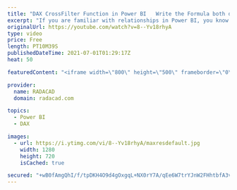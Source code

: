 ```yaml
---
title: "DAX CrossFilter Function in Power BI   Write the Formula both directional but keep the relationship"
excerpt: "If you are familiar with relationships in Power BI, you know that there are scenarios that you may need to change the direction of the relationship to a both-directional. A both-directional relationship comes at a cost, which is mainly the performance and ambiguity of the model. There is a way to write"
originalUrl: https://youtube.com/watch?v=8--Yv18rhyA
type: video
price: Free
length: PT10M39S
publishedDateTime: 2021-07-01T01:29:17Z
heat: 50

featuredContent: "<iframe width=\"800\" height=\"500\" frameborder=\"0\" src=\"https://www.youtube.com/embed/8--Yv18rhyA\" allow=\"accelerometer; autoplay; encrypted-media; gyroscope; picture-in-picture\" allowfullscreen></iframe>"

provider:
  name: RADACAD
  domain: radacad.com

topics:
  - Power BI
  - DAX

images:
  - url: https://i.ytimg.com/vi/8--Yv18rhyA/maxresdefault.jpg
    width: 1280
    height: 720
    isCached: true

secured: "+wB0fAmgQhI/f/tpDKH4O9d4gOxgqL+NX0rY7A/qEe6W7trYJnW2FHhtbfA3vhWPiVDmL85q7qw4m0iuVJucQtQASytHLRfldWvESTp1R4H46B69rkmefCv7CpdsheeN/EYFjda2ZuJrsp5rZ5EmEQfG7VqBMfa1XXHxWl+yYDILul1NkeW7pfOKVCzwGKLoW/CO+nO9Z1vdS7hUhcgUEAajEmEPtulvq50JytiC+FryZtydtzjuLXazuxeXQpiHiYL8OtxkTm7NKBailKMxjgATZA5YR7jX4DP7A0+AdZ+rrMIaWAFGFrDiKDMLP1Tod9bEjVDStAOgkSFNu4PkLlaLspSi0rlxP2EJZAmPbD1e8Ql1IDY19ga7QCNTMDhjc84c9aFKZOPE9OHjDsi4D6nU/UiJPi1rXTIKS/pS4hI=;b7fpvH53Y1DIijEfLOSAdQ=="
---
```


